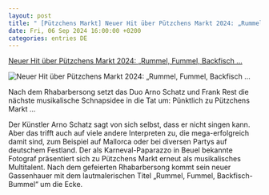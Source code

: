 ```yaml
---
layout: post
title: " [Pützchens Markt] Neuer Hit über Pützchens Markt 2024: „Rummel, Fummel, Backfisch ..."
date: Fri, 06 Sep 2024 16:00:00 +0200
categories: entries DE
---
```

[Neuer Hit über Pützchens Markt 2024: „Rummel, Fummel, Backfisch ...](https://ga.de/bonn/beuel/neuer-hit-ueber-puetzchens-markt-2024-rummel-fummel-backfisch-bummel_aid-118583893)

![Neuer Hit über Pützchens Markt 2024: „Rummel, Fummel, Backfisch ...](https://ga.de/imgs/93/2/1/1/1/9/4/3/0/5/tok_4b22e9a7cafccdbf6f09a2d23717c3c7/w1200_h630_x1869_y1145_GA_Puetzchens_Markt__41-51fd832727dd0a39.jpg)

Nach dem Rhabarbersong setzt das Duo Arno Schatz und Frank Rest die nächste musikalische Schnapsidee in die Tat um: Pünktlich zu Pützchens Markt ...

Der Künstler Arno Schatz sagt von sich selbst, dass er nicht singen kann. Aber das trifft auch auf viele andere Interpreten zu, die mega-erfolgreich damit sind, zum Beispiel auf Mallorca oder bei diversen Partys auf deutschem Festland. Der als Karneval-Paparazzo in Beuel bekannte Fotograf präsentiert sich zu Pützchens Markt erneut als musikalisches Multitalent. Nach dem gefeierten Rhabarbersong kommt sein neuer Gassenhauer mit dem lautmalerischen Titel „Rummel, Fummel, Backfisch-Bummel“ um die Ecke.


